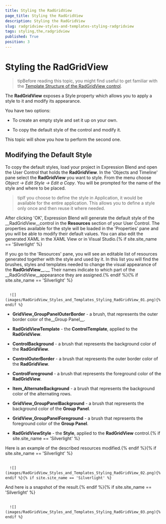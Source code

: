 ```yaml
---
title: Styling the RadGridView
page_title: Styling the RadGridView
description: Styling the RadGridView
slug: radgridview-styles-and-templates-styling-radgridview
tags: styling,the,radgridview
published: True
position: 3
---
```


# Styling the RadGridView



>tipBefore reading this topic, you might find useful to get familiar with the 
      [Template Structure of the RadGridView control](2CD6EAA0-C735-4FA2-B921-A0D1A4452C10#RadGridView).

The __RadGridView__ exposes a Style property which allows you to apply a style to it and modify its appearance.

You have two options:

* To create an empty style and set it up on your own.

* To copy the default style of the control and modify it.

This topic will show you how to perform the second one.

## Modifying the Default Style

To copy the default styles, load your project in Expression Blend and open the User Control that holds the __RadGridView__. In the 'Objects and Timeline' pane select the __RadGridView__ you want to style. From the menu choose *Object -> Edit Style -> Edit a Copy*. You will be prompted for the name of the style and where to be placed.

>tipIf you choose to define the style in Application, it would be available for the entire application. This allows you to define a style only once and then reuse it where needed.

After clicking 'OK', Expression Blend will generate the default style of the __RadGridView__control in the __Resources__ section of your User Control. The properties available for the style will be loaded in the 'Properties' pane and you will be able to modify their default values. You can also edit the generated XAML in the XAML View or in Visual Studio.{% if site.site_name == 'Silverlight' %}

If you go to the 'Resources' pane, you will see an editable list of resources generated together with the style and used by it. In this list you will find the brushes, styles and templates needed to change the visual appearance of the __RadGridView____.__ Their names indicate to which part of the __RadGridView__appearance they are assigned.{% endif %}{% if site.site_name == 'Silverlight' %}




         
      ![](images/RadGridView_Styles_and_Templates_Styling_RadGridView_01.png){% endif %}

* __GridView_GroupPanelOuterBorder__ - a brush, that represents the outer border color of the__Group Panel__.

* __RadGridViewTemplate__ - the __ControlTemplate__, applied to the __RadGridView__.

* __ControlBackground__ - a brush that represents the background color of the __RadGridView__.

* __ControlOuterBorder__ - a brush that represents the outer border color of the __RadGridView__.

* __ControlForeground__ - a brush that represents the foreground color of the __RadGridView__.

* __Item_AlternateBackground__ - a brush that represents the background color of the alternating rows.

* __GridView_GroupPanelBackground__ - a brush that represents the background color of the __Group Panel__.

* __GridView_GroupPanelForeground__ - a brush that represents the foreground color of the __Group Panel__.

* __RadGridViewStyle__ - the __Style__, applied to the __RadGridView__ control.{% if site.site_name == 'Silverlight' %}

Here is an example of the described resources modified.{% endif %}{% if site.site_name == 'Silverlight' %}




         
      ![](images/RadGridView_Styles_and_Templates_Styling_RadGridView_02.png){% endif %}{% if site.site_name == 'Silverlight' %}

And here is a snapshot of the result.{% endif %}{% if site.site_name == 'Silverlight' %}




         
      ![](images/RadGridView_Styles_and_Templates_Styling_RadGridView_03.png){% endif %}
